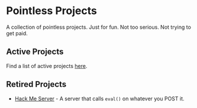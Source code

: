 # Pointless Projects

A collection of pointless projects. Just for fun. Not too serious. Not trying to get paid.

## Active Projects

Find a list of active projects [here](https://www.pointlessprojects.com/).

## Retired Projects

- [Hack Me Server](_archive/hack-me-server) - A server that calls `eval()` on whatever you POST it. 